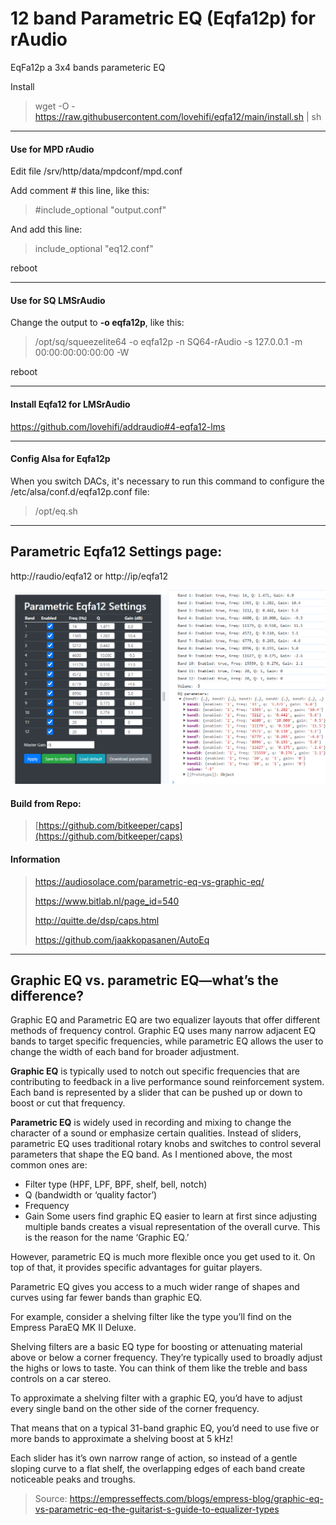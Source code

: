 # 12 band Parametric EQ (Eqfa12p) for rAudio
>
EqFa12p a 3x4 bands parameteric EQ
>
Install
>
> wget -O - https://raw.githubusercontent.com/lovehifi/eqfa12/main/install.sh | sh
>
>

-----------
>
#### Use for MPD rAudio
Edit file /srv/http/data/mpdconf/mpd.conf
>
Add comment # this line, like this: 
>
> #include_optional    "output.conf"
>
And add this line:
>
> include_optional    "eq12.conf"
>
reboot
>
-----------
>
####  Use for SQ LMSrAudio
>
Change the output to **-o eqfa12p**, like this:
>
> /opt/sq/squeezelite64 -o eqfa12p -n SQ64-rAudio -s 127.0.0.1 -m 00:00:00:00:00:00 -W
>
reboot
>
-------
#### Install Eqfa12 for LMSrAudio
>
https://github.com/lovehifi/addraudio#4-eqfa12-lms
>
------------
#### Config Alsa for Eqfa12p
>
When you switch DACs, it's necessary to run this command to configure the /etc/alsa/conf.d/eqfa12p.conf file:
>
> /opt/eq.sh
>
------------
## Parametric Eqfa12 Settings page:
>
http://raudio/eqfa12 or http://ip/eqfa12
>

>
![Screenshot](eqfa13a.png)

#### Build from Repo: 
> [https://github.com/bitkeeper/caps](https://github.com/bitkeeper/caps)
>
#### Information
> https://audiosolace.com/parametric-eq-vs-graphic-eq/
>
> https://www.bitlab.nl/page_id=540
>
> http://quitte.de/dsp/caps.html
>
> https://github.com/jaakkopasanen/AutoEq
>
> 
----------------------
## Graphic EQ vs. parametric EQ—what’s the difference?
Graphic EQ and Parametric EQ are two equalizer layouts that offer different methods of frequency control. Graphic EQ uses many narrow adjacent EQ bands to target specific frequencies, while parametric EQ allows the user to change the width of each band for broader adjustment.

**Graphic EQ** is typically used to notch out specific frequencies that are contributing to feedback in a live performance sound reinforcement system. Each band is represented by a slider that can be pushed up or down to boost or cut that frequency.

**Parametric EQ** is widely used in recording and mixing to change the character of a sound or emphasize certain qualities. Instead of sliders, parametric EQ uses traditional rotary knobs and switches to control several parameters that shape the EQ band. As I mentioned above, the most common ones are:

- Filter type (HPF, LPF, BPF, shelf, bell, notch)
- Q (bandwidth or ‘quality factor’)
- Frequency
- Gain
Some users find graphic EQ easier to learn at first since adjusting multiple bands creates a visual representation of the overall curve. This is the reason for the name ‘Graphic EQ.’

However, parametric EQ is much more flexible once you get used to it. On top of that, it provides specific advantages for guitar players.

Parametric EQ gives you access to a much wider range of shapes and curves using far fewer bands than graphic EQ.

For example, consider a shelving filter like the type you’ll find on the Empress ParaEQ MK II Deluxe.

Shelving filters are a basic EQ type for boosting or attenuating material above or below a corner frequency. They’re typically used to broadly adjust the highs or lows to taste. You can think of them like the treble and bass controls on a car stereo.

To approximate a shelving filter with a graphic EQ, you’d have to adjust every single band on the other side of the corner frequency.

That means that on a typical 31-band graphic EQ, you’d need to use five or more bands to approximate a shelving boost at 5 kHz!

Each slider has it’s own narrow range of action, so instead of a gentle sloping curve to a flat shelf, the overlapping edges of each band create noticeable peaks and troughs.
> Source: https://empresseffects.com/blogs/empress-blog/graphic-eq-vs-parametric-eq-the-guitarist-s-guide-to-equalizer-types
